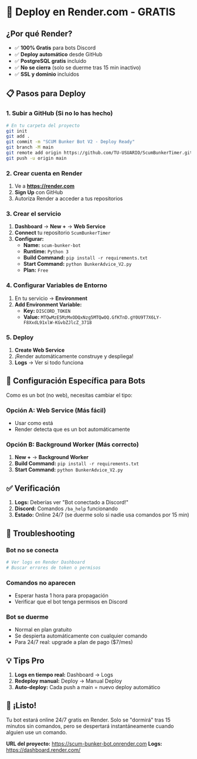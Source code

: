 # 🚀 Deploy en Render.com - GRATIS

## ¿Por qué Render?
- ✅ **100% Gratis** para bots Discord
- ✅ **Deploy automático** desde GitHub
- ✅ **PostgreSQL gratis** incluido
- ✅ **No se cierra** (solo se duerme tras 15 min inactivo)
- ✅ **SSL y dominio** incluidos

## 📋 Pasos para Deploy

### 1. Subir a GitHub (Si no lo has hecho)
```bash
# En tu carpeta del proyecto
git init
git add .
git commit -m "SCUM Bunker Bot V2 - Deploy Ready"
git branch -M main
git remote add origin https://github.com/TU-USUARIO/ScumBunkerTimer.git
git push -u origin main
```

### 2. Crear cuenta en Render
1. Ve a **https://render.com**
2. **Sign Up** con GitHub
3. Autoriza Render a acceder a tus repositorios

### 3. Crear el servicio
1. **Dashboard** → **New +** → **Web Service**
2. **Connect** tu repositorio `ScumBunkerTimer`
3. **Configurar:**
   - **Name:** `scum-bunker-bot`
   - **Runtime:** `Python 3`
   - **Build Command:** `pip install -r requirements.txt`
   - **Start Command:** `python BunkerAdvice_V2.py`
   - **Plan:** `Free`

### 4. Configurar Variables de Entorno
1. En tu servicio → **Environment**
2. **Add Environment Variable:**
   - **Key:** `DISCORD_TOKEN`
   - **Value:** `MTQwMzE5MzMxODQxNzg5MTQwOQ.GfKTnD.gY0U9T7X6LY-F8XxdL91xlW-KGvbZJlcZ_3718`

### 5. Deploy
1. **Create Web Service**
2. ¡Render automáticamente construye y despliega!
3. **Logs** → Ver si todo funciona

## 🎯 Configuración Específica para Bots

Como es un bot (no web), necesitas cambiar el tipo:

### Opción A: Web Service (Más fácil)
- Usar como está
- Render detecta que es un bot automáticamente

### Opción B: Background Worker (Más correcto)
1. **New +** → **Background Worker**
2. **Build Command:** `pip install -r requirements.txt`
3. **Start Command:** `python BunkerAdvice_V2.py`

## ✅ Verificación

1. **Logs:** Deberías ver "Bot conectado a Discord!"
2. **Discord:** Comandos `/ba_help` funcionando
3. **Estado:** Online 24/7 (se duerme solo si nadie usa comandos por 15 min)

## 🔧 Troubleshooting

### Bot no se conecta
```bash
# Ver logs en Render Dashboard
# Buscar errores de token o permisos
```

### Comandos no aparecen
- Esperar hasta 1 hora para propagación
- Verificar que el bot tenga permisos en Discord

### Bot se duerme
- Normal en plan gratuito
- Se despierta automáticamente con cualquier comando
- Para 24/7 real: upgrade a plan de pago ($7/mes)

## 💡 Tips Pro

1. **Logs en tiempo real:** Dashboard → Logs
2. **Redeploy manual:** Deploy → Manual Deploy
3. **Auto-deploy:** Cada push a main = nuevo deploy automático

## 🎉 ¡Listo!

Tu bot estará online 24/7 gratis en Render. Solo se "dormirá" tras 15 minutos sin comandos, pero se despertará instantáneamente cuando alguien use un comando.

**URL del proyecto:** https://scum-bunker-bot.onrender.com
**Logs:** https://dashboard.render.com/
